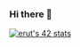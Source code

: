 ### Hi there 👋
[![erut's 42 stats](https://badge42.vercel.app/api/v2/cldbi3rrx01590fml8u7x6p0l/stats?cursusId=21&coalitionId=313)](https://github.com/JaeSeoKim/badge42)
<!--
**teahupo-o/teahupo-o** is a ✨ _special_ ✨ repository because its `README.md` (this file) appears on your GitHub profile.

Here are some ideas to get you started:

- 🔭 I’m currently working on ...
- 🌱 I’m currently learning ...
- 👯 I’m looking to collaborate on ...
- 🤔 I’m looking for help with ...
- 💬 Ask me about ...
- 📫 How to reach me: ...
- 😄 Pronouns: ...
- ⚡ Fun fact: ...
-->
